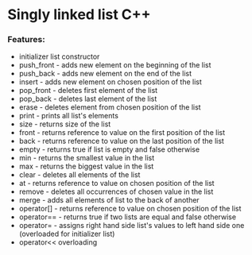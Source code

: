 # <h1>Singly linked list C++</h1>

<h3>Features:</h3>
<ul>
<li>initializer list constructor</li>
<li>push_front - adds new element on the beginning of the list</li>
<li>push_back - adds new element on the end of the list</li>
<li>insert - adds new element on chosen position of the list</li>
<li>pop_front - deletes first element of the list</li>
<li>pop_back - deletes last element of the list</li>
<li>erase - deletes element from chosen position of the list</li>
<li>print - prints all list's elements</li>
<li>size - returns size of the list</li>
<li>front - returns reference to value on the first position of the list</li>
<li>back - returns reference to value on the last position of the list</li>
<li>empty - returns true if list is empty and false otherwise</li>
<li>min - returns the smallest value in the list</li>
<li>max - returns the biggest value in the list</li>
<li>clear - deletes all elements of the list</li>
<li>at - returns reference to value on chosen position of the list</li>
<li>remove - deletes all occurrences of chosen value in the list</li>
<li>merge - adds all elements of list to the back of another</li>
<li>operator[] - returns reference to value on chosen position of the list</li>
<li>operator== - returns true if two lists are equal and false otherwise</li>
<li>operator= - assigns right hand side list's values to left hand side one (overloaded for initializer list)</li>
<li>operator<< overloading</li>
</ul>
